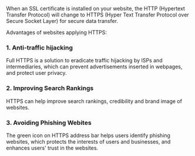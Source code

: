 When an SSL certificate is installed on your website, the HTTP (Hypertext Transfer Protocol) will change to HTTPS (Hyper Text Transfer Protocol over Secure Socket Layer) for secure data transfer.

Advantages of websites applying HTTPS:

### 1. Anti-traffic hijacking
Full HTTPS is a solution to eradicate traffic hijacking by ISPs and intermediaries, which can prevent advertisements inserted in webpages, and protect user privacy.

### 2. Improving Search Rankings
HTTPS can help improve search rankings, credibility and brand image of websites.

### 3. Avoiding Phishing Webites
The green icon on HTTPS address bar helps users identify phishing websites, which protects the interests of users and businesses, and enhances users' trust in the websites.

